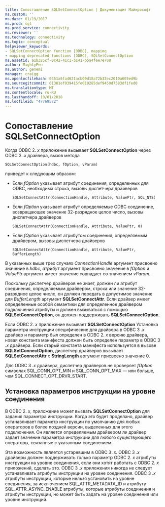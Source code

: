 ```yaml
---
title: Сопоставление SQLSetConnectOption | Документация Майкрософт
ms.custom: ''
ms.date: 01/19/2017
ms.prod: sql
ms.prod_service: connectivity
ms.reviewer: ''
ms.technology: connectivity
ms.topic: conceptual
helpviewer_keywords:
- SQLSetConnectOption function [ODBC], mapping
- mapping deprecated functions [ODBC], SQLSetConnectOption
ms.assetid: a1b325cf-0c42-41c1-b141-b5a4fee7e708
author: MightyPen
ms.author: genemi
manager: craigg
ms.openlocfilehash: 0351a6fa4621acb09d18a72b32ec2010a605ed9b
ms.sourcegitcommit: 61381ef939415fe019285def9450d7583df1fed0
ms.translationtype: MT
ms.contentlocale: ru-RU
ms.lasthandoff: 10/01/2018
ms.locfileid: "47769572"
---
```

# <a name="sqlsetconnectoption-mapping"></a>Сопоставление SQLSetConnectOption
Когда ODBC 2. *x* приложение вызывает **SQLSetConnectOption** через ODBC 3 *.x* драйвера, вызов метода  
  
```  
SQLSetConnectOption(hdbc, fOption, vParam)  
```  
  
 приведет к следующим образом:  
  
-   Если *fOption* указывает атрибут соединения, определенных для ODBC, необходима строка, вызовы диспетчера драйверов  
  
    ```  
    SQLSetConnectAttr(ConnectionHandle, Attribute, ValuePtr, SQL_NTS)  
    ```  
  
-   Если *fOption* указывает атрибут определяемые ODBC соединение, возвращающее значение 32-разрядное целое число, вызовы диспетчера драйверов  
  
    ```  
    SQLSetConnectAttr(ConnectionHandle, Attribute, ValuePtr, 0)  
    ```  
  
-   Если *fOption* указывает атрибутом соединения, определяемым драйвером, вызовы диспетчера драйверов  
  
    ```  
    SQLSetConnectAttr(ConnectionHandle, Attribute, ValuePtr, BufferLength)  
    ```  
  
 В указанных выше трех случаях *ConnectionHandle* аргумент присвоено значение в *hdbc*, *атрибут* аргумент присвоено значение в *fOption* и *ValuePtr* аргумент имеет значение совпадает со значением *vParam*.  
  
 Поскольку диспетчер драйверов не знает, должен ли атрибут соединения, определяемым драйвером, строка или значение 32-разрядное целое число, он должен передать в допустимое значение для *BufferLength* аргумент **SQLSetConnectAttr**. Если драйвер имеет определенные особой семантики для определенное драйвером подключения атрибуты и должен вызываться с помощью **SQLSetConnectOption**, он должен поддерживать **SQLSetConnectOption**.  
  
 Если ODBC 2. *x* приложение вызывает **SQLSetConnectOption** Установка параметра инструкции специфические для драйвера в ODBC 3 *.x* драйвер и параметр был определен в ODBC 2. *x* версию драйвера, новая константа манифеста должен быть определен параметр в ODBC 3 *.x* драйвера. Если старый константа манифеста используется в вызове **SQLSetConnectOption**, диспетчер драйверов вызывает **SQLSetConnectAttr** с **StringLength** аргумент присвоено значение 0.  
  
 Для ODBC 3 *.x* драйвера, диспетчер драйверов не проверяет *fOption* символах SQL_CONN_OPT_MIN и SQL_CONN_OPT_MAX — или больше, чем SQL_CONNECT_OPT_DRVR_START.  
  
## <a name="setting-statement-options-on-the-connection-level"></a>Установка параметров инструкции на уровне соединения  
 В ODBC 2. *x*, приложение может вызвать **SQLSetConnectOption** для задания параметра инструкции. Когда это будет проделано, драйвер устанавливает параметр инструкции по умолчанию для любых операторов в более поздней версии, выделенных для этого подключения. Он является определяемым драйвером ли драйвер задает значение параметра инструкции для любого существующего операторы, связанные с указанным соединением.  
  
 Эта возможность является устаревшим в ODBC 3 *.x*. ODBC 3 *.x* драйверы должен поддерживать только параметр ODBC 2. *x* атрибуты инструкции на уровне соединения, если они хотят работать с ODBC 2. *x* приложений, сделать это. ODBC 3 *.x* приложения никогда не следует устанавливать атрибуты инструкции на уровне соединения. ODBC 3 *.x* атрибуты инструкции, которые нельзя установить на уровне соединения, за исключением SQL_ATTR_METADATA_ID и атрибуту SQL_ATTR_ASYNC_ENABLE атрибуты, которые атрибуты соединения и атрибуты инструкции, но может быть задать на уровне соединения или уровне инструкций.
